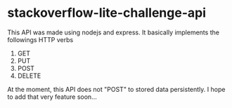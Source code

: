 # stackoverflow-lite-challenge-api

This API was made using nodejs and express. It basically implements the followings HTTP verbs

1. GET
2. PUT
3. POST
4. DELETE

At the moment, this API does not "POST" to stored data persistently. I hope to add that very feature soon...